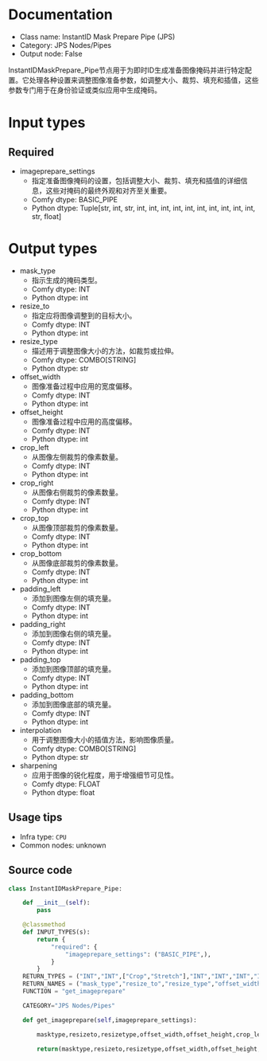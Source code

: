 
# Documentation
- Class name: InstantID Mask Prepare Pipe (JPS)
- Category: JPS Nodes/Pipes
- Output node: False

InstantIDMaskPrepare_Pipe节点用于为即时ID生成准备图像掩码并进行特定配置。它处理各种设置来调整图像准备参数，如调整大小、裁剪、填充和插值，这些参数专门用于在身份验证或类似应用中生成掩码。

# Input types
## Required
- imageprepare_settings
    - 指定准备图像掩码的设置，包括调整大小、裁剪、填充和插值的详细信息，这些对掩码的最终外观和对齐至关重要。
    - Comfy dtype: BASIC_PIPE
    - Python dtype: Tuple[str, int, str, int, int, int, int, int, int, int, int, int, int, str, float]

# Output types
- mask_type
    - 指示生成的掩码类型。
    - Comfy dtype: INT
    - Python dtype: int
- resize_to
    - 指定应将图像调整到的目标大小。
    - Comfy dtype: INT
    - Python dtype: int
- resize_type
    - 描述用于调整图像大小的方法，如裁剪或拉伸。
    - Comfy dtype: COMBO[STRING]
    - Python dtype: str
- offset_width
    - 图像准备过程中应用的宽度偏移。
    - Comfy dtype: INT
    - Python dtype: int
- offset_height
    - 图像准备过程中应用的高度偏移。
    - Comfy dtype: INT
    - Python dtype: int
- crop_left
    - 从图像左侧裁剪的像素数量。
    - Comfy dtype: INT
    - Python dtype: int
- crop_right
    - 从图像右侧裁剪的像素数量。
    - Comfy dtype: INT
    - Python dtype: int
- crop_top
    - 从图像顶部裁剪的像素数量。
    - Comfy dtype: INT
    - Python dtype: int
- crop_bottom
    - 从图像底部裁剪的像素数量。
    - Comfy dtype: INT
    - Python dtype: int
- padding_left
    - 添加到图像左侧的填充量。
    - Comfy dtype: INT
    - Python dtype: int
- padding_right
    - 添加到图像右侧的填充量。
    - Comfy dtype: INT
    - Python dtype: int
- padding_top
    - 添加到图像顶部的填充量。
    - Comfy dtype: INT
    - Python dtype: int
- padding_bottom
    - 添加到图像底部的填充量。
    - Comfy dtype: INT
    - Python dtype: int
- interpolation
    - 用于调整图像大小的插值方法，影响图像质量。
    - Comfy dtype: COMBO[STRING]
    - Python dtype: str
- sharpening
    - 应用于图像的锐化程度，用于增强细节可见性。
    - Comfy dtype: FLOAT
    - Python dtype: float


## Usage tips
- Infra type: `CPU`
- Common nodes: unknown


## Source code
```python
class InstantIDMaskPrepare_Pipe:

    def __init__(self):
        pass

    @classmethod
    def INPUT_TYPES(s):
        return {
            "required": {
                "imageprepare_settings": ("BASIC_PIPE",),
            }
        }
    RETURN_TYPES = ("INT","INT",["Crop","Stretch"],"INT","INT","INT","INT","INT","INT","INT","INT","INT","INT",["lanczos", "nearest", "bilinear", "bicubic", "area", "nearest-exact"],"FLOAT",)
    RETURN_NAMES = ("mask_type","resize_to","resize_type","offset_width","offset_height","crop_left","crop_right","crop_top","crop_bottom","padding_left","padding_right","padding_top","padding_bottom","interpolation","sharpening",)
    FUNCTION = "get_imageprepare"

    CATEGORY="JPS Nodes/Pipes"

    def get_imageprepare(self,imageprepare_settings):

        masktype,resizeto,resizetype,offset_width,offset_height,crop_left,crop_right,crop_top,crop_bottom,padding_left,padding_right,padding_top,padding_bottom,interpolation,sharpening = imageprepare_settings

        return(masktype,resizeto,resizetype,offset_width,offset_height,crop_left,crop_right,crop_top,crop_bottom,padding_left,padding_right,padding_top,padding_bottom,interpolation,sharpening)

```
